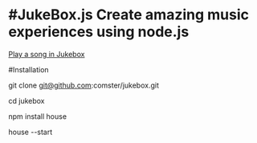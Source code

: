 #JukeBox.js
Create amazing music experiences using node.js
==========

[Play a song in Jukebox](http://jeffshouse.com:8888/jukebox/)

#Installation

git clone git@github.com:comster/jukebox.git

cd jukebox

npm install house

house --start
